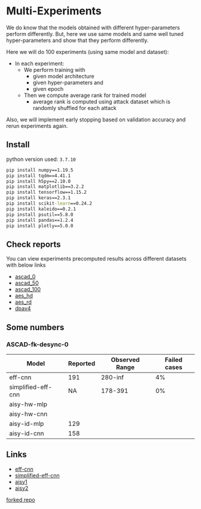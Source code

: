 # Multi-Experiments

We do know that the models obtained with different hyper-parameters perform differently.
But, here we use same models and same well tuned hyper-parameters and show that they perform 
differently.

Here we will do 100 experiments (using same model and dataset):

+ In each experiment:
  + We perform training with
    + given model architecture
    + given hyper-parameters and
    + given epoch
  + Then we compute average rank for trained model
    + average rank is computed using attack dataset which is randomly shuffled for each attack
    
    
Also, we will implement early stopping based on validation accuracy and rerun experiments again.


## Install

python version used: `3.7.10`

```cmd
pip install numpy==1.19.5 
pip install tqdm==4.41.1 
pip install h5py==2.10.0 
pip install matplotlib==3.2.2 
pip install tensorflow==1.15.2 
pip install keras==2.3.1 
pip install scikit-learn==0.24.2 
pip install kaleido==0.2.1 
pip install psutil==5.8.0 
pip install pandas==1.2.4 
pip install plotly==5.0.0 
```

## Check reports

You can view experiments precomputed results across different datasets with below links 

+ [ascad_0](reports/report_ascad_0.md)
+ [ascad_50](reports/report_ascad_50.md)
+ [ascad_100](reports/report_ascad_100.md)
+ [aes_hd](reports/report_aes_hd.md)
+ [aes_rd](reports/report_aes_rd.md)
+ [dpav4](reports/report_dpav4.md)

## Some numbers

### ASCAD-fk-desync-0

|Model|Reported|Observed Range|Failed cases|
|---|---|---|---|
|eff-cnn|191|280-inf|4%|
|simplified-eff-cnn|NA|178-391|0%|
|aisy-hw-mlp|
|aisy-hw-cnn|
|aisy-id-mlp|129|
|aisy-id-cnn|158|

## Links

+ [eff-cnn](https://tches.iacr.org/index.php/TCHES/article/view/8391/7787)
+ [simplified-eff-cnn](https://tches.iacr.org/index.php/TCHES/article/view/8586/8153)
+ [aisy1](https://eprint.iacr.org/2020/1293.pdf)
+ [aisy2](https://eprint.iacr.org/2021/071.pdf)


[forked repo](https://github.com/SpikingNeuron/TCHES20V3_CNN_SCA)
